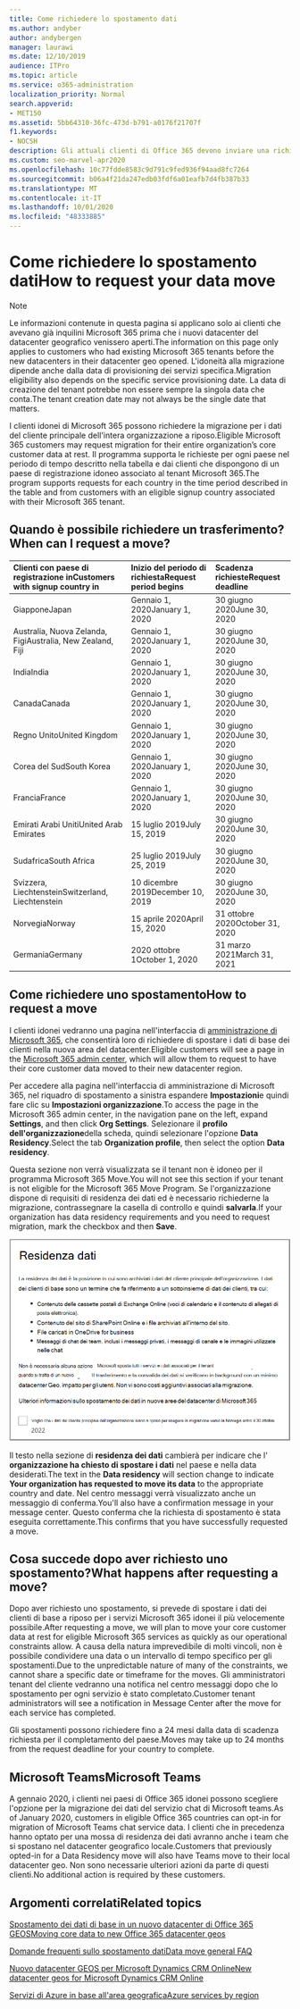 ```yaml
---
title: Come richiedere lo spostamento dati
ms.author: andyber
author: andybergen
manager: laurawi
ms.date: 12/10/2019
audience: ITPro
ms.topic: article
ms.service: o365-administration
localization_priority: Normal
search.appverid:
- MET150
ms.assetid: 5bb64310-36fc-473d-b791-a0176f21707f
f1.keywords:
- NOCSH
description: Gli attuali clienti di Office 365 devono inviare una richiesta prima della data di scadenza per il paese in cui i dati dei servizi Microsoft 365 sono stati spostati nel nuovo geografico.
ms.custom: seo-marvel-apr2020
ms.openlocfilehash: 10c77fdde8583c9d791c9fed936f94aad8fc7264
ms.sourcegitcommit: b06a4f21da247edb03fdf6a01eafb7d4fb387b33
ms.translationtype: MT
ms.contentlocale: it-IT
ms.lasthandoff: 10/01/2020
ms.locfileid: "48333885"
---
```

# <a name="how-to-request-your-data-move"></a><span data-ttu-id="e717c-103">Come richiedere lo spostamento dati</span><span class="sxs-lookup"><span data-stu-id="e717c-103">How to request your data move</span></span>

> [!NOTE]
> <span data-ttu-id="e717c-104">Le informazioni contenute in questa pagina si applicano solo ai clienti che avevano già inquilini Microsoft 365 prima che i nuovi datacenter del datacenter geografico venissero aperti.</span><span class="sxs-lookup"><span data-stu-id="e717c-104">The information on this page only applies to customers who had existing Microsoft 365 tenants before the new datacenters in their datacenter geo opened.</span></span> <span data-ttu-id="e717c-105">L'idoneità alla migrazione dipende anche dalla data di provisioning dei servizi specifica.</span><span class="sxs-lookup"><span data-stu-id="e717c-105">Migration eligibility also depends on the specific service provisioning date.</span></span>  <span data-ttu-id="e717c-106">La data di creazione del tenant potrebbe non essere sempre la singola data che conta.</span><span class="sxs-lookup"><span data-stu-id="e717c-106">The tenant creation date may not always be the single date that matters.</span></span>
  
<span data-ttu-id="e717c-107">I clienti idonei di Microsoft 365 possono richiedere la migrazione per i dati del cliente principale dell'intera organizzazione a riposo.</span><span class="sxs-lookup"><span data-stu-id="e717c-107">Eligible Microsoft 365 customers may request migration for their entire organization’s core customer data at rest.</span></span>  <span data-ttu-id="e717c-108">Il programma supporta le richieste per ogni paese nel periodo di tempo descritto nella tabella e dai clienti che dispongono di un paese di registrazione idoneo associato al tenant Microsoft 365.</span><span class="sxs-lookup"><span data-stu-id="e717c-108">The program supports requests for each country in the time period described in the table and from customers with an eligible signup country associated with their Microsoft 365 tenant.</span></span>
  
## <a name="when-can-i-request-a-move"></a><span data-ttu-id="e717c-109">Quando è possibile richiedere un trasferimento?</span><span class="sxs-lookup"><span data-stu-id="e717c-109">When can I request a move?</span></span>

|<span data-ttu-id="e717c-110">**Clienti con paese di registrazione in**</span><span class="sxs-lookup"><span data-stu-id="e717c-110">**Customers with signup country in**</span></span>|<span data-ttu-id="e717c-111">**Inizio del periodo di richiesta**</span><span class="sxs-lookup"><span data-stu-id="e717c-111">**Request period begins**</span></span>|<span data-ttu-id="e717c-112">**Scadenza richieste**</span><span class="sxs-lookup"><span data-stu-id="e717c-112">**Request deadline**</span></span>|
|:-----|:-----|:-----|
|<span data-ttu-id="e717c-113">Giappone</span><span class="sxs-lookup"><span data-stu-id="e717c-113">Japan</span></span>  <br/> |<span data-ttu-id="e717c-114">Gennaio 1, 2020</span><span class="sxs-lookup"><span data-stu-id="e717c-114">January 1, 2020</span></span>  <br/> |<span data-ttu-id="e717c-115">30 giugno 2020</span><span class="sxs-lookup"><span data-stu-id="e717c-115">June 30, 2020</span></span>  <br/> |
|<span data-ttu-id="e717c-116">Australia, Nuova Zelanda, Figi</span><span class="sxs-lookup"><span data-stu-id="e717c-116">Australia, New Zealand, Fiji</span></span>  <br/> |<span data-ttu-id="e717c-117">Gennaio 1, 2020</span><span class="sxs-lookup"><span data-stu-id="e717c-117">January 1, 2020</span></span>  <br/> |<span data-ttu-id="e717c-118">30 giugno 2020</span><span class="sxs-lookup"><span data-stu-id="e717c-118">June 30, 2020</span></span>  <br/> |
|<span data-ttu-id="e717c-119">India</span><span class="sxs-lookup"><span data-stu-id="e717c-119">India</span></span>  <br/> |<span data-ttu-id="e717c-120">Gennaio 1, 2020</span><span class="sxs-lookup"><span data-stu-id="e717c-120">January 1, 2020</span></span>  <br/> |<span data-ttu-id="e717c-121">30 giugno 2020</span><span class="sxs-lookup"><span data-stu-id="e717c-121">June 30, 2020</span></span>  <br/> |
|<span data-ttu-id="e717c-122">Canada</span><span class="sxs-lookup"><span data-stu-id="e717c-122">Canada</span></span>  <br/> |<span data-ttu-id="e717c-123">Gennaio 1, 2020</span><span class="sxs-lookup"><span data-stu-id="e717c-123">January 1, 2020</span></span>  <br/> |<span data-ttu-id="e717c-124">30 giugno 2020</span><span class="sxs-lookup"><span data-stu-id="e717c-124">June 30, 2020</span></span>  <br/> |
|<span data-ttu-id="e717c-125">Regno Unito</span><span class="sxs-lookup"><span data-stu-id="e717c-125">United Kingdom</span></span>  <br/> |<span data-ttu-id="e717c-126">Gennaio 1, 2020</span><span class="sxs-lookup"><span data-stu-id="e717c-126">January 1, 2020</span></span>  <br/> |<span data-ttu-id="e717c-127">30 giugno 2020</span><span class="sxs-lookup"><span data-stu-id="e717c-127">June 30, 2020</span></span>  <br/> |
|<span data-ttu-id="e717c-128">Corea del Sud</span><span class="sxs-lookup"><span data-stu-id="e717c-128">South Korea</span></span>  <br/> |<span data-ttu-id="e717c-129">Gennaio 1, 2020</span><span class="sxs-lookup"><span data-stu-id="e717c-129">January 1, 2020</span></span>  <br/> |<span data-ttu-id="e717c-130">30 giugno 2020</span><span class="sxs-lookup"><span data-stu-id="e717c-130">June 30, 2020</span></span>  <br/> |
|<span data-ttu-id="e717c-131">Francia</span><span class="sxs-lookup"><span data-stu-id="e717c-131">France</span></span>  <br/> |<span data-ttu-id="e717c-132">Gennaio 1, 2020</span><span class="sxs-lookup"><span data-stu-id="e717c-132">January 1, 2020</span></span>  <br/> |<span data-ttu-id="e717c-133">30 giugno 2020</span><span class="sxs-lookup"><span data-stu-id="e717c-133">June 30, 2020</span></span>  <br/> |
|<span data-ttu-id="e717c-134">Emirati Arabi Uniti</span><span class="sxs-lookup"><span data-stu-id="e717c-134">United Arab Emirates</span></span>  <br/> |<span data-ttu-id="e717c-135">15 luglio 2019</span><span class="sxs-lookup"><span data-stu-id="e717c-135">July 15, 2019</span></span>  <br/> |<span data-ttu-id="e717c-136">30 giugno 2020</span><span class="sxs-lookup"><span data-stu-id="e717c-136">June 30, 2020</span></span>  <br/> |
|<span data-ttu-id="e717c-137">Sudafrica</span><span class="sxs-lookup"><span data-stu-id="e717c-137">South Africa</span></span>  <br/> |<span data-ttu-id="e717c-138">25 luglio 2019</span><span class="sxs-lookup"><span data-stu-id="e717c-138">July 25, 2019</span></span>  <br/> |<span data-ttu-id="e717c-139">30 giugno 2020</span><span class="sxs-lookup"><span data-stu-id="e717c-139">June 30, 2020</span></span>  <br/> |
|<span data-ttu-id="e717c-140">Svizzera, Liechtenstein</span><span class="sxs-lookup"><span data-stu-id="e717c-140">Switzerland, Liechtenstein</span></span>  <br/> |<span data-ttu-id="e717c-141">10 dicembre 2019</span><span class="sxs-lookup"><span data-stu-id="e717c-141">December 10, 2019</span></span>  <br/> |<span data-ttu-id="e717c-142">30 giugno 2020</span><span class="sxs-lookup"><span data-stu-id="e717c-142">June 30, 2020</span></span>  <br/> |
|<span data-ttu-id="e717c-143">Norvegia</span><span class="sxs-lookup"><span data-stu-id="e717c-143">Norway</span></span>  <br/> |<span data-ttu-id="e717c-144">15 aprile 2020</span><span class="sxs-lookup"><span data-stu-id="e717c-144">April 15, 2020</span></span>  <br/> |<span data-ttu-id="e717c-145">31 ottobre 2020</span><span class="sxs-lookup"><span data-stu-id="e717c-145">October 31, 2020</span></span>  <br/> |
|<span data-ttu-id="e717c-146">Germania</span><span class="sxs-lookup"><span data-stu-id="e717c-146">Germany</span></span>  <br/> |<span data-ttu-id="e717c-147">2020 ottobre 1</span><span class="sxs-lookup"><span data-stu-id="e717c-147">October 1, 2020</span></span>  <br/> |<span data-ttu-id="e717c-148">31 marzo 2021</span><span class="sxs-lookup"><span data-stu-id="e717c-148">March 31, 2021</span></span>  <br/> |

## <a name="how-to-request-a-move"></a><span data-ttu-id="e717c-149">Come richiedere uno spostamento</span><span class="sxs-lookup"><span data-stu-id="e717c-149">How to request a move</span></span>

<span data-ttu-id="e717c-150">I clienti idonei vedranno una pagina nell'interfaccia di [amministrazione di Microsoft 365](https://aka.ms/365admin), che consentirà loro di richiedere di spostare i dati di base dei clienti nella nuova area del datacenter.</span><span class="sxs-lookup"><span data-stu-id="e717c-150">Eligible customers will see a page in the [Microsoft 365 admin center](https://aka.ms/365admin), which will allow them to request to have their core customer data moved to their new datacenter region.</span></span>  
  
<span data-ttu-id="e717c-151">Per accedere alla pagina nell'interfaccia di amministrazione di Microsoft 365, nel riquadro di spostamento a sinistra espandere **Impostazioni**e quindi fare clic su **Impostazioni organizzazione**.</span><span class="sxs-lookup"><span data-stu-id="e717c-151">To access the page in the Microsoft 365 admin center, in the navigation pane on the left, expand **Settings**, and then click **Org Settings**.</span></span>
<span data-ttu-id="e717c-152">Selezionare il **profilo dell'organizzazione**della scheda, quindi selezionare l'opzione **Data Residency**.</span><span class="sxs-lookup"><span data-stu-id="e717c-152">Select the tab **Organization profile**, then select the option **Data residency**.</span></span>
  
<span data-ttu-id="e717c-153">Questa sezione non verrà visualizzata se il tenant non è idoneo per il programma Microsoft 365 Move.</span><span class="sxs-lookup"><span data-stu-id="e717c-153">You will not see this section if your tenant is not eligible for the Microsoft 365 Move Program.</span></span>  <span data-ttu-id="e717c-154">Se l'organizzazione dispone di requisiti di residenza dei dati ed è necessario richiederne la migrazione, contrassegnare la casella di controllo e quindi **salvarla**.</span><span class="sxs-lookup"><span data-stu-id="e717c-154">If your organization has data residency requirements and you need to request migration, mark the checkbox and then **Save**.</span></span>
  
![Schermata di operazione di consenso per il datacenter](../media/dataresidencyflyoutae.jpg)
  
<span data-ttu-id="e717c-156">Il testo nella sezione di **residenza dei dati** cambierà per indicare che l' **organizzazione ha chiesto di spostare i dati** nel paese e nella data desiderati.</span><span class="sxs-lookup"><span data-stu-id="e717c-156">The text in the **Data residency** will section change to indicate **Your organization has requested to move its data** to the appropriate country and date.</span></span> <span data-ttu-id="e717c-157">Nel centro messaggi verrà visualizzato anche un messaggio di conferma.</span><span class="sxs-lookup"><span data-stu-id="e717c-157">You'll also have a confirmation message in your message center.</span></span> <span data-ttu-id="e717c-158">Questo conferma che la richiesta di spostamento è stata eseguita correttamente.</span><span class="sxs-lookup"><span data-stu-id="e717c-158">This confirms that you have successfully requested a move.</span></span> 
  
## <a name="what-happens-after-requesting-a-move"></a><span data-ttu-id="e717c-159">Cosa succede dopo aver richiesto uno spostamento?</span><span class="sxs-lookup"><span data-stu-id="e717c-159">What happens after requesting a move?</span></span>

<span data-ttu-id="e717c-160">Dopo aver richiesto uno spostamento, si prevede di spostare i dati dei clienti di base a riposo per i servizi Microsoft 365 idonei il più velocemente possibile.</span><span class="sxs-lookup"><span data-stu-id="e717c-160">After requesting a move, we will plan to move your core customer data at rest for eligible Microsoft 365 services as quickly as our operational constraints allow.</span></span> <span data-ttu-id="e717c-161">A causa della natura imprevedibile di molti vincoli, non è possibile condividere una data o un intervallo di tempo specifico per gli spostamenti.</span><span class="sxs-lookup"><span data-stu-id="e717c-161">Due to the unpredictable nature of many of the constraints, we cannot share a specific date or timeframe for the moves.</span></span> <span data-ttu-id="e717c-162">Gli amministratori tenant del cliente vedranno una notifica nel centro messaggi dopo che lo spostamento per ogni servizio è stato completato.</span><span class="sxs-lookup"><span data-stu-id="e717c-162">Customer tenant administrators will see a notification in Message Center after the move for each service has completed.</span></span>
  
<span data-ttu-id="e717c-163">Gli spostamenti possono richiedere fino a 24 mesi dalla data di scadenza richiesta per il completamento del paese.</span><span class="sxs-lookup"><span data-stu-id="e717c-163">Moves may take up to 24 months from the request deadline for your country to complete.</span></span>
  
## <a name="microsoft-teams"></a><span data-ttu-id="e717c-164">Microsoft Teams</span><span class="sxs-lookup"><span data-stu-id="e717c-164">Microsoft Teams</span></span>

<span data-ttu-id="e717c-165">A gennaio 2020, i clienti nei paesi di Office 365 idonei possono scegliere l'opzione per la migrazione dei dati del servizio chat di Microsoft teams.</span><span class="sxs-lookup"><span data-stu-id="e717c-165">As of January 2020, customers in eligible Office 365 countries can opt-in for migration of Microsoft Teams chat service data.</span></span>  <span data-ttu-id="e717c-166">I clienti che in precedenza hanno optato per una mossa di residenza dei dati avranno anche i team che si spostano nel datacenter geografico locale.</span><span class="sxs-lookup"><span data-stu-id="e717c-166">Customers that previously opted-in for a Data Residency move will also have Teams move to their local datacenter geo.</span></span>  <span data-ttu-id="e717c-167">Non sono necessarie ulteriori azioni da parte di questi clienti.</span><span class="sxs-lookup"><span data-stu-id="e717c-167">No additional action is required by these customers.</span></span>

## <a name="related-topics"></a><span data-ttu-id="e717c-168">Argomenti correlati</span><span class="sxs-lookup"><span data-stu-id="e717c-168">Related topics</span></span>

[<span data-ttu-id="e717c-169">Spostamento dei dati di base in un nuovo datacenter di Office 365 GEOS</span><span class="sxs-lookup"><span data-stu-id="e717c-169">Moving core data to new Office 365 datacenter geos</span></span>](moving-data-to-new-datacenter-geos.md)

[<span data-ttu-id="e717c-170">Domande frequenti sullo spostamento dati</span><span class="sxs-lookup"><span data-stu-id="e717c-170">Data move general FAQ</span></span>](data-move-faq.md)

[<span data-ttu-id="e717c-171">Nuovo datacenter GEOS per Microsoft Dynamics CRM Online</span><span class="sxs-lookup"><span data-stu-id="e717c-171">New datacenter geos for Microsoft Dynamics CRM Online</span></span>](https://go.microsoft.com/fwlink/p/?Linkid=615924)
  
[<span data-ttu-id="e717c-172">Servizi di Azure in base all'area geografica</span><span class="sxs-lookup"><span data-stu-id="e717c-172">Azure services by region</span></span>](https://azure.microsoft.com/regions/)
  

